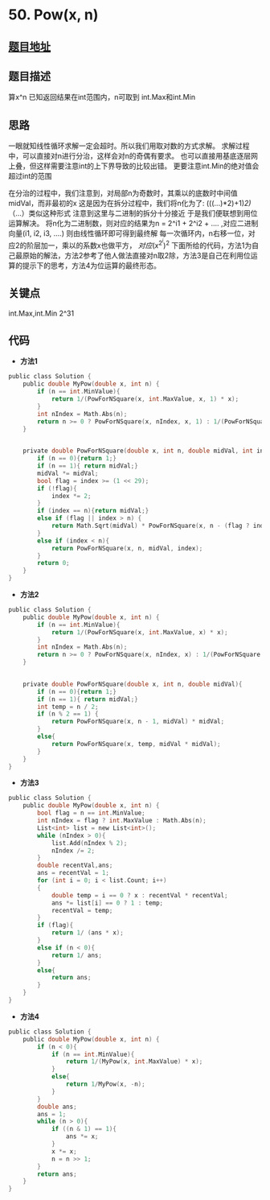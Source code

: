 #   50. Pow(x, n)
  
  
  
##  [题目地址](https://leetcode.com/problems/powx-n/ )
  
  
  
##  题目描述
算x^n
已知返回结果在int范围内，n可取到 int.Max和int.Min
  
  
##  思路
一眼就知线性循环求解一定会超时。所以我们用取对数的方式求解。
求解过程中，可以直接对n进行分治，这样会对n的奇偶有要求。
也可以直接用基底逐层网上叠，但这样需要注意int的上下界导致的比较出错。
更要注意int.Min的绝对值会超过int的范围

在分治的过程中，我们注意到，对局部n为奇数时，其乘以的底数时中间值midVal，而非最初的x
这是因为在拆分过程中，我们将n化为了: (((...)*2)+1)*2)*（...）类似这种形式
注意到这里与二进制的拆分十分接近
于是我们便联想到用位运算解决。
将n化为二进制数，则对应的结果为n = 2^i1 + 2^i2 + .... ,对应二进制向量(i1, i2, i3, ....)
则由线性循环即可得到最终解
每一次循环内，n右移一位，对应2的阶层加一，乘以的系数x也做平方，
$对应(x^{2^i})^2$
下面所给的代码，方法1为自己最原始的解法，方法2参考了他人做法直接对n取2除，方法3是自己在利用位运算的提示下的思考，方法4为位运算的最终形态。

  
##  关键点
int.Max,int.Min 2^31
  
  
##  代码
  
  
* **方法1**
```c
public class Solution {
    public double MyPow(double x, int n) {
        if (n == int.MinValue){
            return 1/(PowForNSquare(x, int.MaxValue, x, 1) * x);
        }
        int nIndex = Math.Abs(n);
        return n >= 0 ? PowForNSquare(x, nIndex, x, 1) : 1/(PowForNSquare(x, nIndex, x, 1));
    }
    

    private double PowForNSquare(double x, int n, double midVal, int index){
        if (n == 0){return 1;}
        if (n == 1){ return midVal;}
        midVal *= midVal;
        bool flag = index >= (1 << 29);
        if (!flag){
            index *= 2;
        } 
        if (index == n){return midVal;}
        else if (flag || index > n) {
            return Math.Sqrt(midVal) * PowForNSquare(x, n - (flag ? index : index / 2), x, 1);
        }
        else if (index < n){
            return PowForNSquare(x, n, midVal, index);
        }
        return 0;
    }
}
```

* **方法2**
```c
public class Solution {
    public double MyPow(double x, int n) {
        if (n == int.MinValue){
            return 1/(PowForNSquare(x, int.MaxValue, x) * x);
        }
        int nIndex = Math.Abs(n);
        return n >= 0 ? PowForNSquare(x, nIndex, x) : 1/(PowForNSquare(x, nIndex, x));
    }
    

    private double PowForNSquare(double x, int n, double midVal){
        if (n == 0){return 1;}
        if (n == 1){ return midVal;}
        int temp = n / 2;
        if (n % 2 == 1) {
            return PowForNSquare(x, n - 1, midVal) * midVal;
        }
        else{
            return PowForNSquare(x, temp, midVal * midVal);
        }
    }
}
```


* **方法3**
```c
public class Solution {
    public double MyPow(double x, int n) {
        bool flag = n == int.MinValue;
        int nIndex = flag ? int.MaxValue : Math.Abs(n);
        List<int> list = new List<int>();
        while (nIndex > 0){
            list.Add(nIndex % 2);
            nIndex /= 2;
        }
        double recentVal,ans;
        ans = recentVal = 1;
        for (int i = 0; i < list.Count; i++)
        {
            double temp = i == 0 ? x : recentVal * recentVal;
            ans *= list[i] == 0 ? 1 : temp;
            recentVal = temp;
        }
        if (flag){
            return 1/ (ans * x);
        }
        else if (n < 0){
            return 1/ ans;
        }
        else{
            return ans;
        }
    }
}
```

* **方法4**
```c
public class Solution {
    public double MyPow(double x, int n) {
        if (n < 0){
            if (n == int.MinValue){
                return 1/(MyPow(x, int.MaxValue) * x);
            }
            else{
                return 1/MyPow(x, -n);
            }
        }
        double ans;
        ans = 1;
        while (n > 0){
            if ((n & 1) == 1){
                ans *= x;
            }
            x *= x;
            n = n >> 1;
        }
        return ans;
    }
}
```
  
